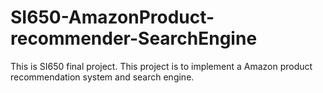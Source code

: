 # SI650-AmazonProduct-recommender-SearchEngine
This is SI650 final project. 
This project is to implement a Amazon product recommendation system and search engine.
